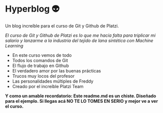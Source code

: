 # Hyperblog 👽
Un blog increíble para el curso de Git y Github de Platzi.

*El curso de Git y Github de Platzi es lo que me hacía falta para triplicar mi salario y lanzarme a la industria del tejido de lana sintética con Machine Learning*

- En este curso vemos de todo
- Todos los comandos de Git
- El flujo de trabajo en Github
- El verdadero amor por las buenas prácticas
- Trucos muy locos del profesor
- Las personalidades múltiples de Freddy
- Creado por el increíble Platzi Team


**Y como un amable recordatorio: Este readme.md es un chiste. Diseñado para el ejemplo. Si llegas acá NO TE LO TOMES EN SERIO y mejor ve a ver el curso.**
